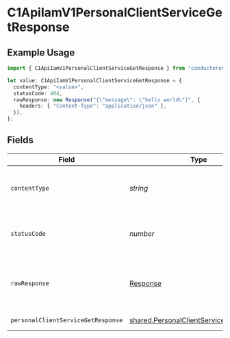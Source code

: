 # C1ApiIamV1PersonalClientServiceGetResponse

## Example Usage

```typescript
import { C1ApiIamV1PersonalClientServiceGetResponse } from "conductorone-sdk-typescript/sdk/models/operations";

let value: C1ApiIamV1PersonalClientServiceGetResponse = {
  contentType: "<value>",
  statusCode: 404,
  rawResponse: new Response("{\"message\": \"hello world\"}", {
    headers: { "Content-Type": "application/json" },
  }),
};
```

## Fields

| Field                                                                                                     | Type                                                                                                      | Required                                                                                                  | Description                                                                                               |
| --------------------------------------------------------------------------------------------------------- | --------------------------------------------------------------------------------------------------------- | --------------------------------------------------------------------------------------------------------- | --------------------------------------------------------------------------------------------------------- |
| `contentType`                                                                                             | *string*                                                                                                  | :heavy_check_mark:                                                                                        | HTTP response content type for this operation                                                             |
| `statusCode`                                                                                              | *number*                                                                                                  | :heavy_check_mark:                                                                                        | HTTP response status code for this operation                                                              |
| `rawResponse`                                                                                             | [Response](https://developer.mozilla.org/en-US/docs/Web/API/Response)                                     | :heavy_check_mark:                                                                                        | Raw HTTP response; suitable for custom response parsing                                                   |
| `personalClientServiceGetResponse`                                                                        | [shared.PersonalClientServiceGetResponse](../../../sdk/models/shared/personalclientservicegetresponse.md) | :heavy_minus_sign:                                                                                        | Successful response                                                                                       |